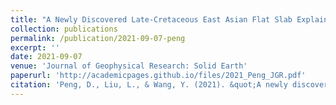 ```yaml
---
title: "A Newly Discovered Late-Cretaceous East Asian Flat Slab Explains Its Unique Lithospheric Structure and Tectonics"
collection: publications
permalink: /publication/2021-09-07-peng
excerpt: ''
date: 2021-09-07
venue: 'Journal of Geophysical Research: Solid Earth'
paperurl: 'http://academicpages.github.io/files/2021_Peng_JGR.pdf'
citation: 'Peng, D., Liu, L., & Wang, Y. (2021). &quot;A newly discovered Late‐Cretaceous East Asian flat slab explains its unique lithospheric structure and tectonics&quot;. <i>Journal of Geophysical Research: Solid Earth</i>, 126(10), e2021JB022103.'
---
```


<!---The contents above will be part of a list of publications, if the user clicks the link for the publication than the contents of section will be rendered as a full page, allowing you to provide more information about the paper for the reader. When publications are displayed as a single page, the contents of the above "citation" field will automatically be included below this section in a smaller font.--->
